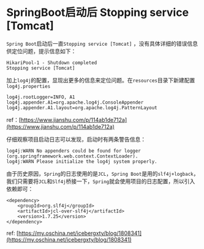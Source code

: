 # SpringBoot启动后 Stopping service \[Tomcat\]

`Spring Boot`启动后一直`Stopping service [Tomcat]` ，没有具体详细的错误信息供定位问题，提示信息如下：

```text
HikariPool-1 - Shutdown completed
Stopping service [Tomcat]
```

加上`log4j`的配置，显现出更多的信息来定位问题。在`resources`目录下新建配置`log4j.properties`

```text
log4j.rootLogger=INFO, A1
log4j.appender.A1=org.apache.log4j.ConsoleAppender
log4j.appender.A1.layout=org.apache.log4j.PatternLayout
```

ref：[https://www.jianshu.com/p/114ab1de712a](https://www.jianshu.com/p/114ab1de712a)

仔细观察项目启动日志可以发现，启动时有两条警告信息：

```text
log4j:WARN No appenders could be found for logger (org.springframework.web.context.ContextLoader). 
log4j:WARN Please initialize the log4j system properly.
```

由于历史原因，`Spring`的日志使用的是`JCL`，`Spring Boot`是用的`slf4j+logback`，我们只需要将`JCL`和`Slf4j`桥接一下，`Spring`就会使用项目的日志配置，所以引入依赖即可：

```text
<dependency>
    <groupId>org.slf4j</groupId>
    <artifactId>jcl-over-slf4j</artifactId>
    <version>1.7.25</version>
</dependency>
```

ref: [https://my.oschina.net/icebergxty/blog/1808341](https://my.oschina.net/icebergxty/blog/1808341)

